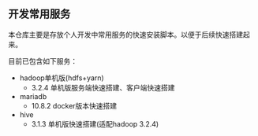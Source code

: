 ## 开发常用服务
本仓库主要是存放个人开发中常用服务的快速安装脚本。以便于后续快速搭建起来。

目前已包含如下服务：
- hadoop单机版(hdfs+yarn)
  - 3.2.4 单机版服务端快速搭建、客户端快速搭建
- mariadb
  - 10.8.2  docker版本快速搭建
- hive
  - 3.1.3 单机版快速搭建(适配hadoop 3.2.4)
  



  
  